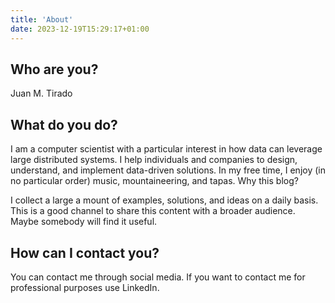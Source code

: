 ```yaml
---
title: 'About'
date: 2023-12-19T15:29:17+01:00
---
```



## Who are you?

Juan M. Tirado

## What do you do?

I am a computer scientist with a particular interest in how data can leverage large distributed systems. I help individuals and companies to design, understand, and implement data-driven solutions. In my free time, I enjoy (in no particular order) music, mountaineering, and tapas.
Why this blog?

I collect a large a mount of examples, solutions, and ideas on a daily basis. This is a good channel to share this content with a broader audience. Maybe somebody will find it useful.

## How can I contact you?

You can contact me through social media. If you want to contact me for professional purposes use LinkedIn.
